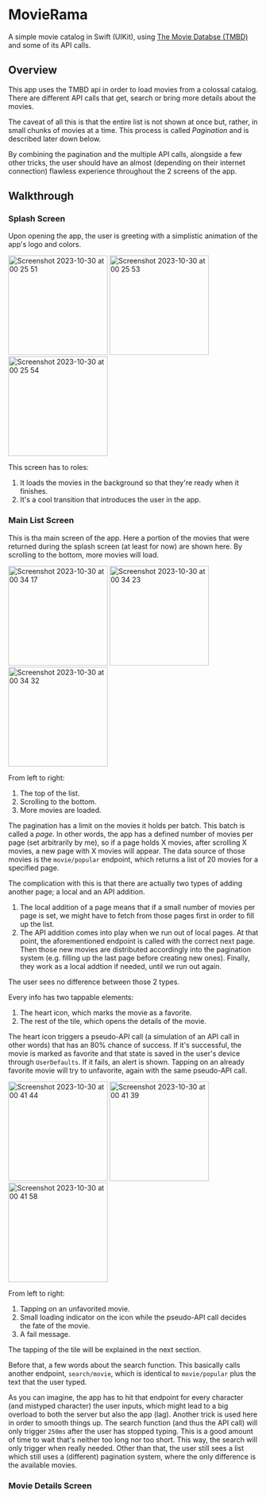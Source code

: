 # MovieRama
A simple movie catalog in Swift (UIKit), using [The Movie Databse (TMBD)]([url](https://www.themoviedb.org/)https://www.themoviedb.org/) and some of its API calls.

## Overview
This app uses the TMBD api in order to load movies from a colossal catalog. There are different API calls that get, search or bring more details about the movies.

The caveat of all this is that the entire list is not shown at once but, rather, in small chunks of movies at a time. This process is called _Pagination_ and is described later down below.

By combining the pagination and the multiple API calls, alongside a few other tricks, the user should have an almost (depending on their internet connection) flawless experience throughout the 2 screens of the app.

## Walkthrough

### Splash Screen
Upon opening the app, the user is greeting with a simplistic animation of the app's logo and colors.
<p float="left">
    <img width="200" alt="Screenshot 2023-10-30 at 00 25 51" src="https://github.com/didimimimi/MovieRama/assets/44156940/420dc159-46d5-4b2c-9e69-c16f478deb9a">
    <img width="200" alt="Screenshot 2023-10-30 at 00 25 53" src="https://github.com/didimimimi/MovieRama/assets/44156940/2a7d5764-67e8-4d17-ae35-e9615399a6a5">
    <img width="200" alt="Screenshot 2023-10-30 at 00 25 54" src="https://github.com/didimimimi/MovieRama/assets/44156940/37f4f14c-7d16-457d-ab2e-601c86eb6f0c">
</p>

This screen has to roles:
1. It loads the movies in the background so that they're ready when it finishes.
2. It's a cool transition that introduces the user in the app.

### Main List Screen
This is tha main screen of the app. Here a portion of the movies that were returned during the splash screen (at least for now) are shown here. By scrolling to the bottom, more movies will load.

<p float="left">
  <img width="200" alt="Screenshot 2023-10-30 at 00 34 17" src="https://github.com/didimimimi/MovieRama/assets/44156940/212d6288-5c9a-4c10-b7db-e76424f6dc3d">
  <img width="200" alt="Screenshot 2023-10-30 at 00 34 23" src="https://github.com/didimimimi/MovieRama/assets/44156940/18c7bd1e-1f6a-4330-b54a-19fe00f1a9e4">
  <img width="200" alt="Screenshot 2023-10-30 at 00 34 32" src="https://github.com/didimimimi/MovieRama/assets/44156940/20a72594-a560-4a4a-9283-caab9d601c22">
</p>

From left to right:
1. The top of the list.
2. Scrolling to the bottom.
3. More movies are loaded.

The pagination has a limit on the movies it holds per batch. This batch is called a _page_. In other words, the app has a defined number of movies per page (set arbitrarily by me), so if a page holds X movies, after scrolling X movies, a new page with X movies will appear. The data source of those movies is the `movie/popular` endpoint, which returns a list of 20 movies for a specified page.

The complication with this is that there are actually two types of adding another page; a local and an API addition.
1. The local addition of a page means that if a small number of movies per page is set, we might have to fetch from those pages first in order to fill up the list.
2. The API addition comes into play when we run out of local pages. At that point, the aforementioned endpoint is called with the correct next page. Then those new movies are distributed accordingly into the pagination system (e.g. filling up the last page before creating new ones). Finally, they work as a local addtion if needed, until we run out again.

The user sees no difference between those 2 types.

Every info has two tappable elements:
1. The heart icon, which marks the movie as a favorite.
2. The rest of the tile, which opens the details of the movie.

The heart icon triggers a pseudo-API call (a simulation of an API call in other words) that has an 80% chance of success. If it's successful, the movie is marked as favorite and that state is saved in the user's device through `UserDefaults`. If it fails, an alert is shown. Tapping on an already favorite movie will try to unfavorite, again with the same pseudo-API call.

<p float="left">
  <img width="200" alt="Screenshot 2023-10-30 at 00 41 44" src="https://github.com/didimimimi/MovieRama/assets/44156940/c87dfb11-a888-4181-aa39-755fdbb3cce0">
  <img width="200" alt="Screenshot 2023-10-30 at 00 41 39" src="https://github.com/didimimimi/MovieRama/assets/44156940/9f2c609e-331d-4d09-851f-ff5818cf07d7">
  <img width="200" alt="Screenshot 2023-10-30 at 00 41 58" src="https://github.com/didimimimi/MovieRama/assets/44156940/e58a3948-2d20-4e45-a31f-76ab05b885f7">
</p>

From left to right:
1. Tapping on an unfavorited movie.
2. Small loading indicator on the icon while the pseudo-API call decides the fate of the movie.
3. A fail message.

The tapping of the tile will be explained in the next section.

Before that, a few words about the search function. This basically calls another endpoint, `search/movie`, which is identical to `movie/popular` plus the text that the user typed.

As you can imagine, the app has to hit that endpoint for every character (and mistyped character) the user inputs, which might lead to a big overload to both the server but also the app (lag). Another trick is used here in order to smooth things up. The search function (and thus the API call) will only trigger `250ms` after the user has stopped typing. This is a good amount of time to wait that's neither too long nor too short. This way, the search will only trigger when really needed. Other than that, the user still sees a list which still uses a (different) pagination system, where the only difference is the available movies.

### Movie Details Screen

